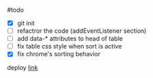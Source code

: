 #todo

- [x] git init
- [ ] refactror the code (addEventListener section)
- [ ] add data-\* attributes to head of table
- [ ] fix table css style when sort is active
- [x] fix chrome's sorting behavior

deploy [link](https://timashoff.github.io/dom/table-sort/)
